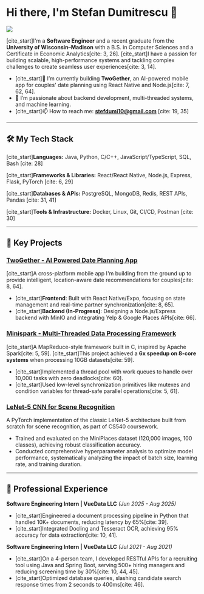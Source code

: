 # Hi there, I'm Stefan Dumitrescu 👋

<a href="https://www.linkedin.com/in/stefan-dumitrescu-667834290/" target="_blank">
  <img src="https://img.shields.io/badge/LinkedIn-0077B5?style=for-the-badge&logo=linkedin&logoColor=white" />
</a>

[cite_start]I'm a **Software Engineer** and a recent graduate from the **University of Wisconsin–Madison** with a B.S. in Computer Sciences and a Certificate in Economic Analytics[cite: 3, 26]. [cite_start]I have a passion for building scalable, high-performance systems and tackling complex challenges to create seamless user experiences[cite: 3, 14].

* [cite_start]🔭 I’m currently building **TwoGether**, an AI-powered mobile app for couples' date planning using React Native and Node.js[cite: 7, 62, 64].
* 🌱 I’m passionate about backend development, multi-threaded systems, and machine learning.
* [cite_start]📫 How to reach me: **stefdumi10@gmail.com** [cite: 19, 35]

---

## 🛠️ My Tech Stack

[cite_start]**Languages:** Java, Python, C/C++, JavaScript/TypeScript, SQL, Bash [cite: 28]

[cite_start]**Frameworks & Libraries:** React/React Native, Node.js, Express, Flask, PyTorch [cite: 6, 29]

[cite_start]**Databases & APIs:** PostgreSQL, MongoDB, Redis, REST APIs, Pandas [cite: 31, 41]

[cite_start]**Tools & Infrastructure:** Docker, Linux, Git, CI/CD, Postman [cite: 30]

---

## 🚀 Key Projects

### [TwoGether - AI Powered Date Planning App](https://github.com/stefandumitresc/TwoGether)
[cite_start]A cross-platform mobile app I'm building from the ground up to provide intelligent, location-aware date recommendations for couples[cite: 8, 64].
* [cite_start]**Frontend**: Built with React Native/Expo, focusing on state management and real-time partner synchronization[cite: 8, 65].
* [cite_start]**Backend (In-Progress)**: Designing a Node.js/Express backend with MinIO and integrating Yelp & Google Places APIs[cite: 66].

### [Minispark - Multi-Threaded Data Processing Framework](https://github.com/stefandumitresc/MiniSpark)
[cite_start]A MapReduce-style framework built in C, inspired by Apache Spark[cite: 5, 59]. [cite_start]This project achieved a **6x speedup on 8-core systems** when processing 10GB datasets[cite: 59].
* [cite_start]Implemented a thread pool with work queues to handle over 10,000 tasks with zero deadlocks[cite: 60].
* [cite_start]Used low-level synchronization primitives like mutexes and condition variables for thread-safe parallel operations[cite: 5, 61].

### [LeNet-5 CNN for Scene Recognition](https://github.com/stefandumitresc/LeNet)
A PyTorch implementation of the classic LeNet-5 architecture built from scratch for scene recognition, as part of CS540 coursework.
* Trained and evaluated on the MiniPlaces dataset (120,000 images, 100 classes), achieving robust classification accuracy.
* Conducted comprehensive hyperparameter analysis to optimize model performance, systematically analyzing the impact of batch size, learning rate, and training duration.


---

## 💼 Professional Experience

**Software Engineering Intern | VueData LLC** *(Jun 2025 - Aug 2025)*
* [cite_start]Engineered a document processing pipeline in Python that handled 10K+ documents, reducing latency by 65%[cite: 39].
* [cite_start]Integrated Docling and Tesseract OCR, achieving 95% accuracy for data extraction[cite: 10, 41].

**Software Engineering Intern | VueData LLC** *(Jul 2021 - Aug 2021)*
* [cite_start]On a 4-person team, I developed RESTful APIs for a recruiting tool using Java and Spring Boot, serving 500+ hiring managers and reducing screening time by 30%[cite: 10, 44, 45].
* [cite_start]Optimized database queries, slashing candidate search response times from 2 seconds to 400ms[cite: 46].
